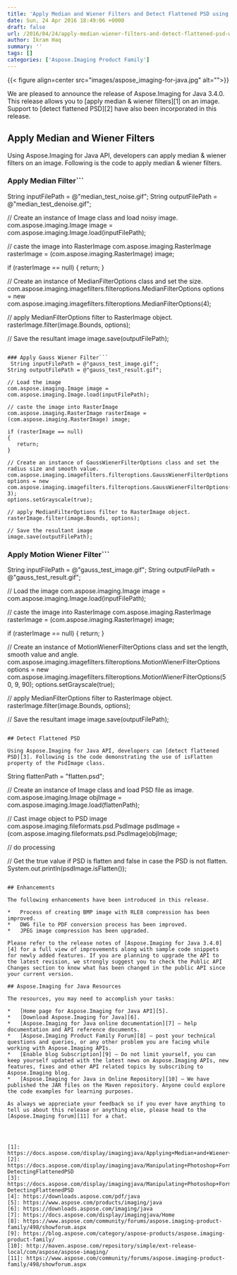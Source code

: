 ```yaml
---
title: 'Apply Median and Wiener Filters and Detect Flattened PSD using Java'
date: Sun, 24 Apr 2016 18:49:06 +0000
draft: false
url: /2016/04/24/apply-median-wiener-filters-and-detect-flattened-psd-with-aspose.imaging-for-java-3.4.0/
author: Ikram Haq
summary: ''
tags: []
categories: ['Aspose.Imaging Product Family']
---
```




{{< figure align=center src="images/aspose_imaging-for-java.jpg" alt="">}}


We are pleased to announce the release of Aspose.Imaging for Java 3.4.0. This release allows you to [apply median & wiener filters][1] on an image. Support to [detect flattened PSD][2] have also been incorporated in this release.

## Apply Median and Wiener Filters

Using Aspose.Imaging for Java API, developers can apply median & wiener filters on an image. Following is the code to apply median & wiener filters.

### Apply Median Filter```
 String inputFilePath = @"median_test_noise.gif";
String outputFilePath = @"median_test_denoise.gif";

// Create an instance of Image class and load noisy image.
com.aspose.imaging.Image image = com.aspose.imaging.Image.load(inputFilePath);

// caste the image into RasterImage
com.aspose.imaging.RasterImage rasterImage = (com.aspose.imaging.RasterImage) image;

if (rasterImage == null)
{
    return;
}

// Create an instance of MedianFilterOptions class and set the size.
com.aspose.imaging.imagefilters.filteroptions.MedianFilterOptions options = new com.aspose.imaging.imagefilters.filteroptions.MedianFilterOptions(4);

// apply MedianFilterOptions filter to RasterImage object.
rasterImage.filter(image.Bounds, options);

// Save the resultant image
image.save(outputFilePath);
```

### Apply Gauss Wiener Filter```
 String inputFilePath = @"gauss_test_image.gif";
String outputFilePath = @"gauss_test_result.gif";

// Load the image
com.aspose.imaging.Image image = com.aspose.imaging.Image.load(inputFilePath);

// caste the image into RasterImage
com.aspose.imaging.RasterImage rasterImage = (com.aspose.imaging.RasterImage) image;

if (rasterImage == null)
{
   return;
}

// Create an instance of GaussWienerFilterOptions class and set the radius size and smooth value.
com.aspose.imaging.imagefilters.filteroptions.GaussWienerFilterOptions options = new com.aspose.imaging.imagefilters.filteroptions.GaussWienerFilterOptions(12, 3);
options.setGrayscale(true);

// apply MedianFilterOptions filter to RasterImage object.
rasterImage.filter(image.Bounds, options);

// Save the resultant image
image.save(outputFilePath);
```

### Apply Motion Wiener Filter```
 String inputFilePath = @"gauss_test_image.gif";
String outputFilePath = @"gauss_test_result.gif";

// Load the image
com.aspose.imaging.Image image = com.aspose.imaging.Image.load(inputFilePath);

// caste the image into RasterImage
com.aspose.imaging.RasterImage rasterImage = (com.aspose.imaging.RasterImage) image;

if (rasterImage == null)
{
    return;
}

// Create an instance of MotionWienerFilterOptions class and set the length, smooth value and angle.
com.aspose.imaging.imagefilters.filteroptions.MotionWienerFilterOptions options = new com.aspose.imaging.imagefilters.filteroptions.MotionWienerFilterOptions(50, 9, 90);
options.setGrayscale(true);

// apply MedianFilterOptions filter to RasterImage object.
rasterImage.filter(image.Bounds, options);

// Save the resultant image
image.save(outputFilePath); 
```

## Detect Flattened PSD

Using Aspose.Imaging for Java API, developers can [detect flattened PSD][3]. Following is the code demonstrating the use of isFlatten property of the PsdImage class.

```
 String flattenPath = "flatten.psd";

// Create an instance of Image class and load PSD file as image.
com.aspose.imaging.Image objImage = com.aspose.imaging.Image.load(flattenPath);

// Cast image object to PSD image
com.aspose.imaging.fileformats.psd.PsdImage psdImage = (com.aspose.imaging.fileformats.psd.PsdImage)objImage;

// do processing

// Get the true value if PSD is flatten and false in case the PSD is not flatten.
System.out.println(psdImage.isFlatten()); 
```

## Enhancements

The following enhancements have been introduced in this release.

*   Process of creating BMP image with RLE8 compression has been improved.
*   DWG file to PDF conversion process has been improved.
*   JPEG image compression has been upgraded.

Please refer to the release notes of [Aspose.Imaging for Java 3.4.0][4] for a full view of improvements along with sample code snippets for newly added features. If you are planning to upgrade the API to the latest revision, we strongly suggest you to check the Public API Changes section to know what has been changed in the public API since your current version.

## Aspose.Imaging for Java Resources

The resources, you may need to accomplish your tasks:

*   [Home page for Aspose.Imaging for Java API][5].
*   [Download Aspose.Imaging for Java][6].
*   [Aspose.Imaging for Java online documentation][7] – help documentation and API reference documents.
*   [Aspose.Imaging Product Family Forum][8] – post your technical questions and queries, or any other problem you are facing while working with Aspose.Imaging APIs.
*   [Enable blog Subscription][9] – Do not limit yourself, you can keep yourself updated with the latest news on Aspose.Imaging APIs, new features, fixes and other API related topics by subscribing to Aspose.Imaging blog.
*   [Aspose.Imaging for Java in Online Repository][10] – We have published the JAR files on the Maven repository. Anyone could explore the code examples for learning purposes.

As always we appreciate your feedback so if you ever have anything to tell us about this release or anything else, please head to the [Aspose.Imaging forum][11] for a chat.




[1]: https://docs.aspose.com/display/imagingjava/Applying+Median+and+Wiener+Filters
[2]: https://docs.aspose.com/display/imagingjava/Manipulating+Photoshop+Formats#ManipulatingPhotoshopFormats-DetectingFlattenedPSD
[3]: https://docs.aspose.com/display/imagingjava/Manipulating+Photoshop+Formats#ManipulatingPhotoshopFormats-DetectingFlattenedPSD
[4]: https://downloads.aspose.com/pdf/java
[5]: https://www.aspose.com/products/imaging/java
[6]: https://downloads.aspose.com/imaging/java
[7]: https://docs.aspose.com/display/imagingjava/Home
[8]: https://www.aspose.com/community/forums/aspose.imaging-product-family/498/showforum.aspx
[9]: https://blog.aspose.com/category/aspose-products/aspose.imaging-product-family/
[10]: http://maven.aspose.com/repository/simple/ext-release-local/com/aspose/aspose-imaging/
[11]: https://www.aspose.com/community/forums/aspose.imaging-product-family/498/showforum.aspx




